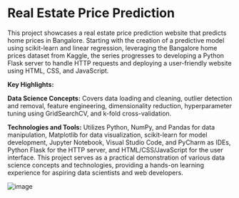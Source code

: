 # Real Estate Price Prediction

This project showcases a real estate price prediction website that predicts home prices in Bangalore. Starting with the creation of a predictive model using scikit-learn and linear regression, leveraging the Bangalore home prices dataset from Kaggle, the series progresses to developing a Python Flask server to handle HTTP requests and deploying a user-friendly website using HTML, CSS, and JavaScript.

**Key Highlights:**

**Data Science Concepts:** Covers data loading and cleaning, outlier detection and removal, feature engineering, dimensionality reduction, hyperparameter tuning using GridSearchCV, and k-fold cross-validation.


**Technologies and Tools:** Utilizes Python, NumPy, and Pandas for data manipulation, Matplotlib for data visualization, scikit-learn for model development, Jupyter Notebook, Visual Studio Code, and PyCharm as IDEs, Python Flask for the HTTP server, and HTML/CSS/JavaScript for the user interface.
This project serves as a practical demonstration of various data science concepts and technologies, providing a hands-on learning experience for aspiring data scientists and web developers.

![image](https://github.com/Anshul-AM/Real_Estate_Price_Prediction/assets/150291680/bbc5b321-d890-488e-b4bd-d9faab8b7001)
